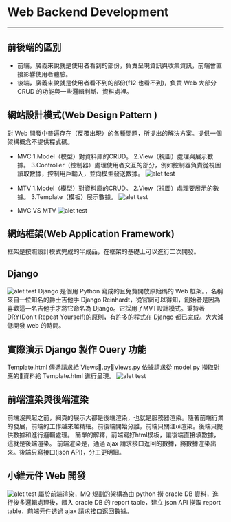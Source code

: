# Web Backend Development
---
## 前後端的區別 
* 前端，廣義來說就是使用者看到的部份，負責呈現資訊與收集資訊，前端會直接影響使用者體驗。
* 後端，廣義來說就是使用者看不到的部份(f12 也看不到)，負責 Web 大部分 CRUD 的功能與一些邏輯判斷、資料處裡。

## 網站設計模式(Web Design Pattern )
對 Web 開發中普遍存在（反覆出現）的各種問題，所提出的解決方案。提供一個架構概念不提供程式碼。
* MVC
1.Model（模型）對資料庫的CRUD。
2.View（視圖）處理與展示數據。
3.Controller（控制器）處理使用者交互的部分，例如控制器負責從視圖讀取數據，控制用戶輸入，並向模型發送數據。
![alet test](https://github.com/kid50901/meetup-q/blob/master/s1/img/mvc.png?raw=true)

* MTV
1.Model（模型）對資料庫的CRUD。
2.View（視圖）處理要展示的數據。
3.Template（模板）展示數據。
![alet test](https://github.com/kid50901/meetup-q/blob/master/s1/img/mtv.jpg?raw=true)

* MVC VS MTV
![alet test](https://github.com/kid50901/meetup-q/blob/master/s1/img/mvc_vs_mtv.png?raw=true)
## 網站框架(Web Application Framework)
框架是按照設計模式完成的半成品，在框架的基礎上可以進行二次開發。
## Django
![alet test](https://github.com/kid50901/meetup-q/blob/master/s1/img/django-logo.jpeg?raw=true)
Django 是個用 Python 寫成的且免費開放原始碼的 Web 框架。，名稱來自一位知名的爵士吉他手 Django Reinhardt，從官網可以得知，創始者是因為喜歡這一名吉他手才將它命名為 Django。它採用了MVT設計模式。秉持著DRY(Don't Repeat Yourself)的原則，有許多的程式在 Django 都已完成。大大減低開發 web 的時間。
## 實際演示 Django 製作 Query 功能
Template.html 傳遞請求給 Views.py，Views.py 依據請求從 model.py 撈取對應的資料給 Template.html 進行呈現。
![alet test](https://github.com/kid50901/meetup-q/blob/master/s1/img/djang_query_ex.PNG?raw=true)
## 前端渲染與後端渲染
前端沒興起之前，網頁的展示大都是後端渲染，也就是服務器渲染。隨著前端行業的發展，前端的工作越來越精細。前後端開始分離，前端只關注ui渲染。後端只提供數據和進行邏輯處理。
簡單的解釋，前端寫好html模板，讓後端直接填數據，這就是後端渲染。
前端渲染是，通過 ajax 請求接口返回的數據，將數據渲染出來。後端只寫接口(json API)，分工更明細。

## 小維元件 Web 開發
![alet test](https://github.com/kid50901/meetup-q/blob/master/s1/img/pre_warroom.PNG?raw=true)
屬於前端渲染，MQ 規劃的架構為由 python 撈 oracle DB 資料，進行後多邏輯處理後，餵入 oracle DB 的 report table，建立 json API 撈取 report table，前端元件透過 ajax 請求接口返回數據。
